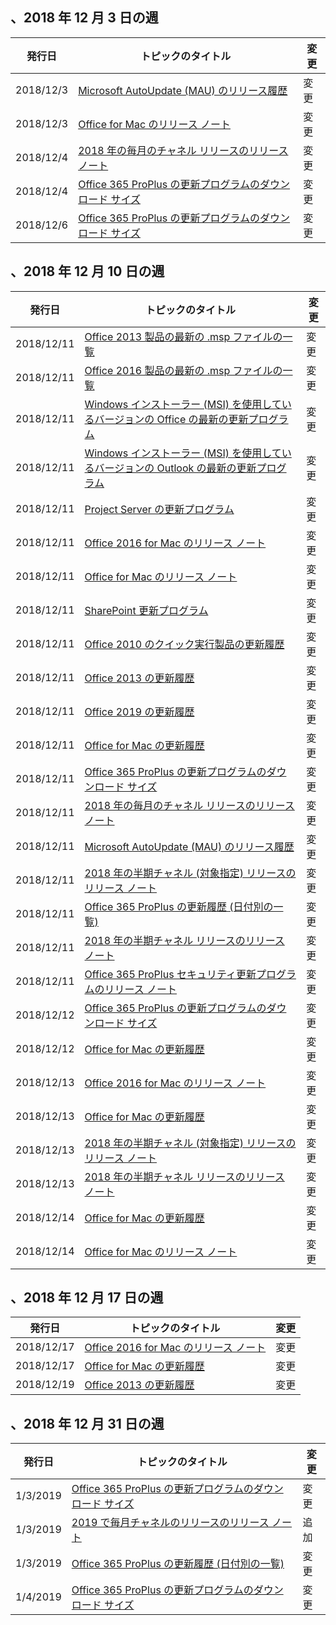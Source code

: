 <!-- This file is generated automatically each week. Changes made to this file will be overwritten.-->




## <a name="week-of-december-03-2018"></a>、2018 年 12 月 3 日の週


| 発行日 |トピックのタイトル | 変更 |
|------|------------|--------|
| 2018/12/3 | [Microsoft AutoUpdate (MAU) のリリース履歴](/OfficeUpdates/release-history-microsoft-autoupdate) | 変更 |
| 2018/12/3 | [Office for Mac のリリース ノート](/OfficeUpdates/release-notes-office-for-mac) | 変更 |
| 2018/12/4 | [2018 年の毎月のチャネル リリースのリリース ノート](/OfficeUpdates/monthly-channel-2018) | 変更 |
| 2018/12/4 | [Office 365 ProPlus の更新プログラムのダウンロード サイズ](/OfficeUpdates/download-sizes-office365-proplus-updates) | 変更 |
| 2018/12/6 | [Office 365 ProPlus の更新プログラムのダウンロード サイズ](/OfficeUpdates/download-sizes-office365-proplus-updates) | 変更 |


## <a name="week-of-december-10-2018"></a>、2018 年 12 月 10 日の週


| 発行日 |トピックのタイトル | 変更 |
|------|------------|--------|
| 2018/12/11 | [Office 2013 製品の最新の .msp ファイルの一覧](/OfficeUpdates/msp-files-office-2013) | 変更 |
| 2018/12/11 | [Office 2016 製品の最新の .msp ファイルの一覧](/OfficeUpdates/msp-files-office-2016) | 変更 |
| 2018/12/11 | [Windows インストーラー (MSI) を使用しているバージョンの Office の最新の更新プログラム](/OfficeUpdates/office-updates-msi) | 変更 |
| 2018/12/11 | [Windows インストーラー (MSI) を使用しているバージョンの Outlook の最新の更新プログラム](/OfficeUpdates/outlook-updates-msi) | 変更 |
| 2018/12/11 | [Project Server の更新プログラム](/OfficeUpdates/project-server-updates) | 変更 |
| 2018/12/11 | [Office 2016 for Mac のリリース ノート](/OfficeUpdates/release-notes-office-2016-mac) | 変更 |
| 2018/12/11 | [Office for Mac のリリース ノート](/OfficeUpdates/release-notes-office-for-mac) | 変更 |
| 2018/12/11 | [SharePoint 更新プログラム](/OfficeUpdates/sharepoint-updates) | 変更 |
| 2018/12/11 | [Office 2010 のクイック実行製品の更新履歴](/OfficeUpdates/update-history-office-2010-click-to-run) | 変更 |
| 2018/12/11 | [Office 2013 の更新履歴](/OfficeUpdates/update-history-office-2013) | 変更 |
| 2018/12/11 | [Office 2019 の更新履歴](/OfficeUpdates/update-history-office-2019) | 変更 |
| 2018/12/11 | [Office for Mac の更新履歴](/OfficeUpdates/update-history-office-for-mac) | 変更 |
| 2018/12/11 | [Office 365 ProPlus の更新プログラムのダウンロード サイズ](/OfficeUpdates/download-sizes-office365-proplus-updates) | 変更 |
| 2018/12/11 | [2018 年の毎月のチャネル リリースのリリース ノート](/OfficeUpdates/monthly-channel-2018) | 変更 |
| 2018/12/11 | [Microsoft AutoUpdate (MAU) のリリース履歴](/OfficeUpdates/release-history-microsoft-autoupdate) | 変更 |
| 2018/12/11 | [2018 年の半期チャネル (対象指定) リリースのリリース ノート](/OfficeUpdates/semi-annual-channel-targeted-2018) | 変更 |
| 2018/12/11 | [Office 365 ProPlus の更新履歴 (日付別の一覧)](/OfficeUpdates/update-history-office365-proplus-by-date) | 変更 |
| 2018/12/11 | [2018 年の半期チャネル リリースのリリース ノート](/OfficeUpdates/semi-annual-channel-2018) | 変更 |
| 2018/12/11 | [Office 365 ProPlus セキュリティ更新プログラムのリリース ノート](/OfficeUpdates/office365-proplus-security-updates) | 変更 |
| 2018/12/12 | [Office 365 ProPlus の更新プログラムのダウンロード サイズ](/OfficeUpdates/download-sizes-office365-proplus-updates) | 変更 |
| 2018/12/12 | [Office for Mac の更新履歴](/OfficeUpdates/update-history-office-for-mac) | 変更 |
| 2018/12/13 | [Office 2016 for Mac のリリース ノート](/OfficeUpdates/release-notes-office-2016-mac) | 変更 |
| 2018/12/13 | [Office for Mac の更新履歴](/OfficeUpdates/update-history-office-for-mac) | 変更 |
| 2018/12/13 | [2018 年の半期チャネル (対象指定) リリースのリリース ノート](/OfficeUpdates/semi-annual-channel-targeted-2018) | 変更 |
| 2018/12/13 | [2018 年の半期チャネル リリースのリリース ノート](/OfficeUpdates/semi-annual-channel-2018) | 変更 |
| 2018/12/14 | [Office for Mac の更新履歴](/OfficeUpdates/update-history-office-for-mac) | 変更 |
| 2018/12/14 | [Office for Mac のリリース ノート](/OfficeUpdates/release-notes-office-for-mac) | 変更 |


## <a name="week-of-december-17-2018"></a>、2018 年 12 月 17 日の週


| 発行日 |トピックのタイトル | 変更 |
|------|------------|--------|
| 2018/12/17 | [Office 2016 for Mac のリリース ノート](/OfficeUpdates/release-notes-office-2016-mac) | 変更 |
| 2018/12/17 | [Office for Mac の更新履歴](/OfficeUpdates/update-history-office-for-mac) | 変更 |
| 2018/12/19 | [Office 2013 の更新履歴](/OfficeUpdates/update-history-office-2013) | 変更 |


## <a name="week-of-december-31-2018"></a>、2018 年 12 月 31 日の週


| 発行日 |トピックのタイトル | 変更 |
|------|------------|--------|
| 1/3/2019 | [Office 365 ProPlus の更新プログラムのダウンロード サイズ](/OfficeUpdates/download-sizes-office365-proplus-updates) | 変更 |
| 1/3/2019 | [2019 で毎月チャネルのリリースのリリース ノート](/OfficeUpdates/monthly-channel-2019) | 追加 |
| 1/3/2019 | [Office 365 ProPlus の更新履歴 (日付別の一覧)](/OfficeUpdates/update-history-office365-proplus-by-date) | 変更 |
| 1/4/2019 | [Office 365 ProPlus の更新プログラムのダウンロード サイズ](/OfficeUpdates/download-sizes-office365-proplus-updates) | 変更 |
